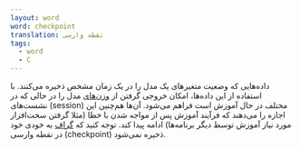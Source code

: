 ```yaml
---
layout: word
word: checkpoint
translation: نقطه وارسی
tags:
  - word
  - C
---
```

    
داده‌هایی که وضعیت متغیرهای یک مدل را در یک زمان مشخص ذخیره می‌کنند. با استفاده از این داده‌ها،‌ امکان خروجی گرفتن از [وزن‌های](/W/weight) مدل را در حالی که در نشست‌های (session) مختلف در حال آموزش است فراهم می‌شود. آن‌ها هم‌چنین این اجازه را می‌دهند که فرآیند آموزش پس از مواجه شدن با خطا (مثلا گرفتن سخت‌افزار مورد نیاز آموزش توسط دیگر برنامه‌ها) ادامه پیدا کند. توجه کنید که [گراف](/G/graph) به خودی خود در نقطه وارسی (checkpoint) ذخیره نمی‌شود. 
    
